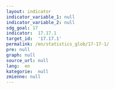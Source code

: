 ```yaml
---
layout: indicator
indicator_variable_1: null
indicator_variable_2: null
sdg_goal: 17
indicator:  17.17.1
target_id:  '17.17.1'
permalink: /en/statistics_glob/17-17-1/
pre: null
graph: null
source_url: null
lang:  en
kategorie:  null
zmienne: null
---
```


